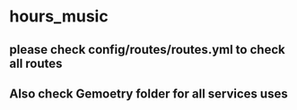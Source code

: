 # hours_music
## please check config/routes/routes.yml to check all routes
## Also check Gemoetry folder for all services uses
